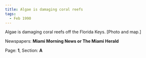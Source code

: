 ```yaml
---  
title: Algae is damaging coral reefs  
tags:  
  - Feb 1990  
---  
```

  
Algae is damaging coral reefs off the Florida Keys. [Photo and map.]  
  
Newspapers: **Miami Morning News or The Miami Herald**  
  
Page: **1**, Section: **A** 
